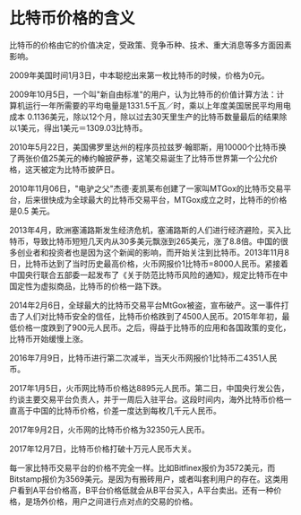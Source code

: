 # 比特币价格的含义

比特币的价格由它的价值决定，受政策、竞争币种、技术、重大消息等多方面因素影响。 

2009年美国时间1月3日，中本聪挖出来第一枚比特币的时候，价格为0元。

2009年10月5日，一个叫"新自由标准"的用户，认为比特币的价值计算方法：计算机运行一年所需要的平均电量是1331.5千瓦／时，乘以上年度美国居民平均用电成本 0.1136美元，除以12个月，除以过去30天里生产的比特币数量最后的结果除以1美元，得出1美元＝1309.03比特币。 

2010年5月22日，美国佛罗里达州的程序员拉兹罗·翰耶斯，用10000个比特币换了两张价值25美元的棒约翰披萨券，这笔交易诞生了比特币世界第一个公允价格，这天被定为比特币披萨日。 

2010年11月06日，"电驴之父"杰德·麦凯莱布创建了一家叫MTGox的比特币交易平台，后来很快成为全球最大的比特币交易平台，MTGox成立之时，比特币的价格是0.5 美元。 

2013年4月，欧洲塞浦路斯发生经济危机，塞浦路斯的人们进行经济避险，买入比特币，导致比特币短短几天内从30多美元飘涨到265美元，涨了8.8倍。中国的很多创业者和投资者也是因为这个新闻的影响，而开始关注到比特币。2013年11月8日，比特币达到了当时历史最高价格，火币网报价1比特币=8000人民币。紧接着中国央行联合五部委一起发布了《关于防范比特币风险的通知》，规定比特币在中国定性为虚拟商品，比特币的价格一路下跌。

2014年2月6日，全球最大的比特币交易平台MtGox被盗，宣布破产。这一事件打击了人们对比特币安全的信任，比特币价格跌到了4500人民币。2015年年初，最低价格一度跌到了900元人民币。之后，得益于比特币的应用和各国政策的变化，比特币开始缓慢上涨。

2016年7月9日，比特币进行第二次减半，当天火币网报价1比特币二4351人民币。

2017年1月5日，火币网比特币价格达8895元人民币。第二日，中国央行发公告，约谈主要交易平台负责人，并于一周后入驻平台。这段时间内，海外比特币价格一直高于中国的比特币价格，价差一度达到每枚几千元人民币。

2017年9月2日，火币网的比特币价格为32350元人民币。

2017年12月7日，比特币价格打破十万元人民币大关。

每一家比特币交易平台的价格不完全一样。比如Bitfinex报价为3572美元，而Bitstamp报价为3569美元。是因为有搬砖用户，或者叫套利用户的存在。这类用户看到A平台价格高，B平台价格低就会从B平台买入，A平台卖出。还有一种价格，是场外价格，用户之间进行点对点的交易的价格。




